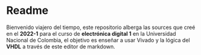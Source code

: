 # Readme
Bienvenido viajero del tiempo, este repositorio alberga las sources que creé en el **2022-1** para el curso de **electrónica digital 1** en la Universidad Nacional de Colombia, el objetivo es enseñar a usar Vivado y la lógica del **VHDL** a través de este editor de markdown.
